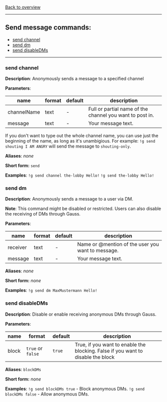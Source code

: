 [Back to overview](../README.md)

---

## Send message commands:

- [send channel](#send-channel)
- [send dm](#send-dm)
- [send disableDMs](#send-disableDMs)

---

### send channel

**Description**: Anonymously sends a message to a specified channel

**Parameters**:

| name        | format | default | description                                              |
| ----------- | ------ | ------- | -------------------------------------------------------- |
| channelName | text   | -       | Full or partial name of the channel you want to post in. |
| message     | text   | -       | Your message text.                                       |

If you don't want to type out the whole channel name, you can use just the beginning of the name, as long as it's unambigious.
For example: `!g send shouting I AM ANGRY` will send the message to `shouting-only`.

**Aliases**: _none_

**Short form:** `send`

**Examples**:
`!g send channel the-lobby Hello!`
`!g send the-lobby Hello!`

### send dm

**Description**: Anonymously sends a message to a user via DM.

**Note**: This command might be disabled or restricted. Users can also disable the receiving of DMs through Gauss.

**Parameters**:

| name     | format | default | description                                       |
| -------- | ------ | ------- | ------------------------------------------------- |
| receiver | text   | -       | Name or @mention of the user you want to message. |
| message  | text   | -       | Your message text.                                |

**Aliases**: _none_

**Short form:** _none_

**Examples**:
`!g send dm MaxMustermann Hello!`

### send disableDMs

**Description**: Disable or enable receiving anonymous DMs through Gauss.

**Parameters**:

| name  | format            | default | description                                                                      |
| ----- | ----------------- | ------- | -------------------------------------------------------------------------------- |
| block | `true` or `false` | `true`  | True, if you want to enable the blocking. False if you want to disable the block |

**Aliases**: `blockDMs`

**Short form:** _none_

**Examples**:
`!g send blockDMs true` - Block anonymous DMs.
`!g send blockDMs false` - Allow anonymous DMs.
